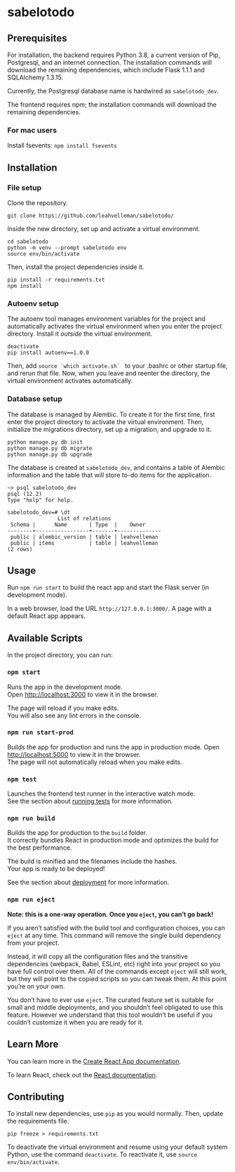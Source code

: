 # sabelotodo

## Prerequisites

For installation, the backend requires Python 3.8, a current version of Pip, Postgresql, and an internet connection. 
The installation commands will download the remaining dependencies, which include Flask 1.1.1 and SQLAlchemy 1.3.15.

Currently, the Postgresql database name is hardwired as `sabelotodo_dev`.

The frontend requires npm; the installation commands will download the remaining dependencies.

### For mac users
Install fsevents: `npm install fsevents`

## Installation

### File setup

Clone the repository. 
```
git clone https://github.com/leahvelleman/sabelotodo/
```
Inside the new directory, set up and activate a virtual environment.
```
cd sabelotodo
python -m venv --prompt sabelotodo env
source env/bin/activate
```
Then, install the project dependencies inside it.
```
pip install -r requirements.txt
npm install
```

### Autoenv setup

The autoenv tool manages environment variables for the project and
automatically activates the virtual environment when you enter the project
directory. Install it *outside* the virtual environment.

```
deactivate
pip install autoenv==1.0.0
```

Then, add ``source `which activate.sh` `` to your .bashrc or other startup
file, and rerun that file. Now, when you leave and reenter the directory, the
virtual environment activates automatically. 

### Database setup

The database is managed by Alembic. To create it for the first time, first
enter the project directory to activate the virtual environment. Then, initialize
the migrations directory, set up a migration, and upgrade to it.
```
python manage.py db init
python manage.py db migrate
python manage.py db upgrade
```
The database is created at `sabelotodo_dev`, and contains a table of Alembic
information and the table that will store to-do items for the application.
```
~> psql sabelotodo_dev
psql (12.2)
Type "help" for help.

sabelotodo_dev=# \dt
                List of relations
 Schema |      Name       | Type  |    Owner
--------+-----------------+-------+--------------
 public | alembic_version | table | leahvelleman
 public | items           | table | leahvelleman
(2 rows)
```


## Usage

Run `npm run start` to build the react app and start the Flask server (in development mode).

In a web browser, load the URL `http://127.0.0.1:3000/`. A page with a default React app appears.

## Available Scripts

In the project directory, you can run:

### `npm start`

Runs the app in the development mode.<br />
Open [http://localhost:3000](http://localhost:3000) to view it in the browser.

The page will reload if you make edits.<br />
You will also see any lint errors in the console.

### `npm run start-prod`

Builds the app for production and runs the app in production mode. Open [http://localhost:5000](http://localhost:5000) to view it in the browser.<br />
The page will not automatically reload when you make edits.

### `npm test`

Launches the frontend test runner in the interactive watch mode.<br />
See the section about [running tests](https://facebook.github.io/create-react-app/docs/running-tests) for more information.

### `npm run build`

Builds the app for production to the `build` folder.<br />
It correctly bundles React in production mode and optimizes the build for the best performance.

The build is minified and the filenames include the hashes.<br />
Your app is ready to be deployed!

See the section about [deployment](https://facebook.github.io/create-react-app/docs/deployment) for more information.

### `npm run eject`

**Note: this is a one-way operation. Once you `eject`, you can’t go back!**

If you aren’t satisfied with the build tool and configuration choices, you can `eject` at any time. This command will remove the single build dependency from your project.

Instead, it will copy all the configuration files and the transitive dependencies (webpack, Babel, ESLint, etc) right into your project so you have full control over them. All of the commands except `eject` will still work, but they will point to the copied scripts so you can tweak them. At this point you’re on your own.

You don’t have to ever use `eject`. The curated feature set is suitable for small and middle deployments, and you shouldn’t feel obligated to use this feature. However we understand that this tool wouldn’t be useful if you couldn’t customize it when you are ready for it.

## Learn More

You can learn more in the [Create React App documentation](https://facebook.github.io/create-react-app/docs/getting-started).

To learn React, check out the [React documentation](https://reactjs.org/).

## Contributing

To install new dependencies, use `pip` as you would normally. Then, update the requirements file.
```
pip freeze > requirements.txt
```
To deactivate the virtual environment and resume using your default system Python, use the command `deactivate`. To reactivate it, use `source env/bin/activate`.

